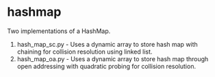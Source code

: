 # hashmap

Two implementations of a HashMap.
1) hash_map_sc.py - Uses a dynamic array to store hash map with chaining for collision resolution using linked list.
2) hash_map_oa.py - Uses a dynamic array to store hash map through open addressing with quadratic probing for collision resolution.
